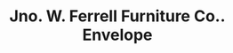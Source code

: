 ---
doi: 10.7916/D8058T2M
date_other: '1898'
date_other_textual: '1898'
form: printed ephemera
genre:
- Envelopes
name:
- Jno. W. Ferrell Furniture Co.
object_in_context_url: https://biggert.cul.columbia.edu/items/view/ave_biggert_01576
subject_hierarchical_geographic:
- Danville, Virginia, United States
subject_name:
- Jno. W. Ferrell Furniture Co.
title: Jno. W. Ferrell Furniture Co.. Envelope
sort_title: Jno. W. Ferrell Furniture Co.. Envelope
call_number: ave_biggert_01576
coordinates:
- 36.58722222222222,-79.40444444444445
pid: ave_biggert_01576
identifiers: ave_biggert_01576
thumbnail: https://derivativo-3.library.columbia.edu/iiif/2/ldpd:343953/full/!256,256/0/native.jpg
permalink: /biggert/ave_biggert_01576/
layout: iiif-image-page
---